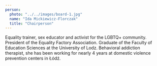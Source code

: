 ```yaml
---
person:
  photo: "../../images/board-1.jpg"
  name: "Ida Mickiewicz-Florczak"
  title: "Chairperson"
---
```


Equality trainer, sex educator and activist for the LGBTQ+ community. President of the Equality Factory Association. Graduate of the Faculty of Education Sciences at the University of Lodz. Behavioral addiction therapist, she has been working for nearly 4 years at domestic violence prevention centers in Łódź.